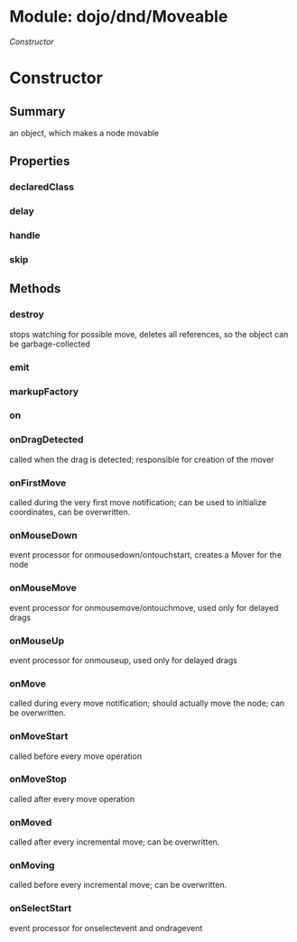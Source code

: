 # Module: dojo/dnd/Moveable

*Constructor*

# Constructor

## Summary

an object, which makes a node movable
## Properties

### declaredClass


### delay


### handle


### skip


## Methods

### destroy
stops watching for possible move, deletes all references, so the object can be garbage-collected

### emit


### markupFactory


### on


### onDragDetected
called when the drag is detected;
responsible for creation of the mover

### onFirstMove
called during the very first move notification;
can be used to initialize coordinates, can be overwritten.

### onMouseDown
event processor for onmousedown/ontouchstart, creates a Mover for the node

### onMouseMove
event processor for onmousemove/ontouchmove, used only for delayed drags

### onMouseUp
event processor for onmouseup, used only for delayed drags

### onMove
called during every move notification;
should actually move the node; can be overwritten.

### onMoveStart
called before every move operation

### onMoveStop
called after every move operation

### onMoved
called after every incremental move; can be overwritten.

### onMoving
called before every incremental move; can be overwritten.

### onSelectStart
event processor for onselectevent and ondragevent

